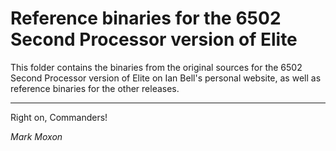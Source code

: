 # Reference binaries for the 6502 Second Processor version of Elite

This folder contains the binaries from the original sources for the 6502 Second Processor version of Elite on Ian Bell's personal website, as well as reference binaries for the other releases.

---

Right on, Commanders!

_Mark Moxon_